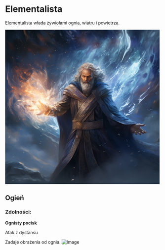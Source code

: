 # Elementalista

Elementalista włada żywiołami ognia, wiatru i powietrza.

<img src="imgs/elementalista.png" width="500">



## Ogień

### Zdolności:

**Ognisty pocisk**

Atak z dystansu


Zadaje obrażenia od ognia.
![Image](imgs/elementalista-ognisty-pocisk.png)
